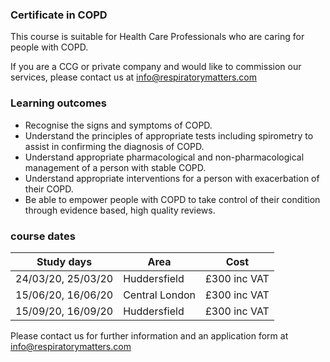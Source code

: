 ### Certificate in COPD

This course is suitable for Health Care Professionals who are caring for people with COPD.

If you are a CCG or private company and would like to commission our services, please contact us at info@respiratorymatters.com

### Learning outcomes

* Recognise the signs and symptoms of COPD.
* Understand the principles of appropriate tests including spirometry to assist in confirming the diagnosis of COPD.
* Understand appropriate pharmacological and non-pharmacological management of a person with stable COPD.
* Understand appropriate interventions for a person with exacerbation of their COPD.
* Be able to empower people with COPD to take control of their condition through evidence based, high quality reviews.

### course dates

| Study days          | Area          | Cost        |
|---------------------|---------------|-------------|
| 24/03/20, 25/03/20  | Huddersfield  | £300 inc VAT|
| 15/06/20, 16/06/20  | Central London| £300 inc VAT|
| 15/09/20, 16/09/20  | Huddersfield  | £300 inc VAT|

Please contact us for further information and an application form at info@respiratorymatters.com
